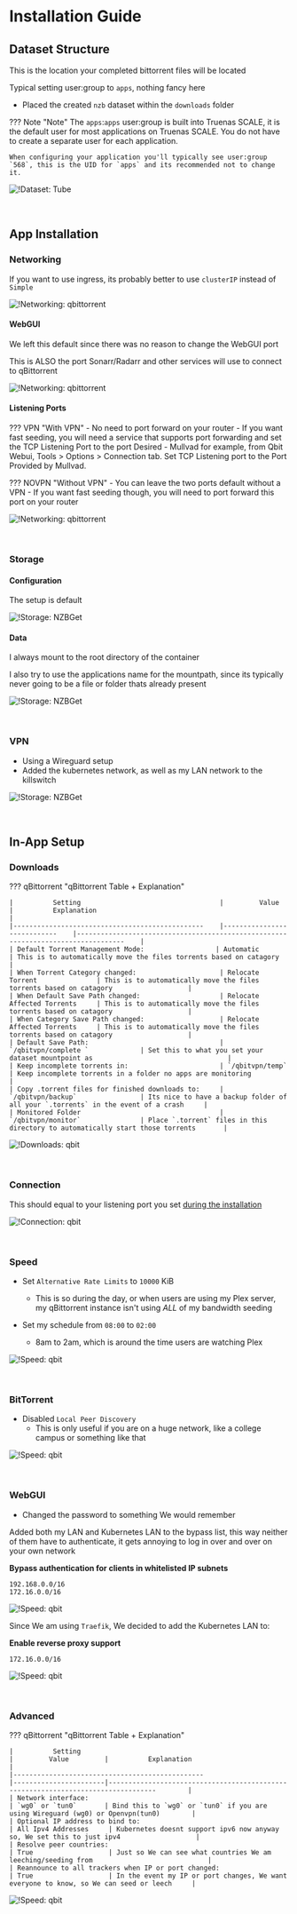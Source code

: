 # Installation Guide

## Dataset Structure

This is the location your completed bittorrent files will be located

Typical setting user:group to `apps`, nothing fancy here

- Placed the created `nzb` dataset within the `downloads` folder

??? Note "Note"
The `apps`:`apps` user:group is built into Truenas SCALE, it is the default user for most applications on Truenas SCALE. You do not have to create a separate user for each application.

    When configuring your application you'll typically see user:group `568`, this is the UID for `apps` and its recommended not to change it.

![!Dataset: Tube](images/dataset.png)

<br />

## App Installation

### Networking

If you want to use ingress, its probably better to use `clusterIP` instead of `Simple`

![!Networking: qbittorrent](images/networking.png)

#### WebGUI

We left this default since there was no reason to change the WebGUI port

This is ALSO the port Sonarr/Radarr and other services will use to connect to qBittorrent

![!Networking: qbittorrent](images/networking_webgui.png)

#### Listening Ports

??? VPN "With VPN" - No need to port forward on your router - If you want fast seeding, you will need a service that supports port forwarding and set the TCP Listening Port to the port Desired - Mullvad for example, from Qbit Webui, Tools > Options > Connection tab. Set TCP Listening port to the Port Provided by Mullvad.

??? NOVPN "Without VPN" - You can leave the two ports default without a VPN - If you want fast seeding though, you will need to port forward this port on your router

![!Networking: qbittorrent](images/networking_listening.png)

<br />

### Storage

#### Configuration

The setup is default

![!Storage: NZBGet](images/storage_config.png)

#### Data

I always mount to the root directory of the container

I also try to use the applications name for the mountpath, since its typically never going to be a file or folder thats already present

![!Storage: NZBGet](images/storage_data.png)

<br />

### VPN

- Using a Wireguard setup
- Added the kubernetes network, as well as my LAN network to the killswitch

![!Storage: NZBGet](images/vpn.png)

<br />

## In-App Setup

### Downloads

??? qBittorrent "qBittorrent Table + Explanation"

    |          Setting                                   |         Value                  |          Explanation                                                                |
    |------------------------------------------------    |----------------------------    |----------------------------------------------------------------------------------    |
    | Default Torrent Management Mode:                  | Automatic                     | This is to automatically move the files torrents based on catagory                |
    | When Torrent Category changed:                     | Relocate Torrent               | This is to automatically move the files torrents based on catagory                   |
    | When Default Save Path changed:                    | Relocate Affected Torrents     | This is to automatically move the files torrents based on catagory                   |
    | When Category Save Path changed:                   | Relocate Affected Torrents     | This is to automatically move the files torrents based on catagory                   |
    | Default Save Path:                                 | `/qbitvpn/complete `             | Set this to what you set your dataset mountpoint as                                  |
    | Keep incomplete torrents in:                       | `/qbitvpn/temp`                  | Keep incomplete torrents in a folder no apps are monitoring                          |
    | Copy .torrent files for finished downloads to:     | `/qbitvpn/backup`                | Its nice to have a backup folder of all your `.torrents` in the event of a crash     |
    | Monitored Folder                                   | `/qbitvpn/monitor`               | Place `.torrent` files in this directory to automatically start those torrents       |

![!Downloads: qbit](images/settings_downloads.png)

<br />

### Connection

This should equal to your listening port you set [during the installation](https://heavysetup.info/applications/qbittorrent/installation/#listening-ports)

![!Connection: qbit](images/settings_connection.png)

<br />

### Speed

- Set `Alternative Rate Limits` to `10000` KiB

  - This is so during the day, or when users are using my Plex server, my qBittorrent instance isn't using _ALL_ of my bandwidth seeding

- Set my schedule from `08:00` to `02:00`
  - 8am to 2am, which is around the time users are watching Plex

![!Speed: qbit](images/settings_speed.png)

<br />

### BitTorrent

- Disabled `Local Peer Discovery`
  - This is only useful if you are on a huge network, like a college campus or something like that

![!Speed: qbit](images/settings_bittorrent.png)

<br />

### WebGUI

- Changed the password to something We would remember

Added both my LAN and Kubernetes LAN to the bypass list, this way neither of them have to authenticate, it gets annoying to log in over and over on your own network

**Bypass authentication for clients in whitelisted IP subnets**

```
192.168.0.0/16
172.16.0.0/16
```

![!Speed: qbit](images/settings_webgui1.png)

Since We am using `Traefik`, We decided to add the Kubernetes LAN to:

**Enable reverse proxy support**

```
172.16.0.0/16
```

![!Speed: qbit](images/settings_webgui2.png)

<br />

### Advanced

??? qBittorrent "qBittorrent Table + Explanation"

    |          Setting                                                       |         Value         |          Explanation                                                                    |
    |------------------------------------------------                        |-----------------------|----------------------------------------------------------------------------------        |
    | Network interface:                                                       | `wg0` or `tun0`       | Bind this to `wg0` or `tun0` if you are using Wireguard (wg0) or Openvpn(tun0)        |
    | Optional IP address to bind to:                                          | All Ipv4 Addresses     | Kubernetes doesnt support ipv6 now anyway so, We set this to just ipv4                   |
    | Resolve peer countries:                                                  | True                   | Just so We can see what countries We am leeching/seeding from                             |
    | Reannounce to all trackers when IP or port changed:                      | True                   | In the event my IP or port changes, We want everyone to know, so We can seed or leech     |

![!Speed: qbit](images/settings_advanced.png)

<br />

